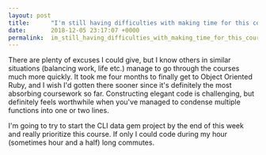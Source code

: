 ```yaml
---
layout: post
title:      "I'm still having difficulties with making time for this course. "
date:       2018-12-05 23:17:07 +0000
permalink:  im_still_having_difficulties_with_making_time_for_this_course
---
```



There are plenty of excuses I could give, but I know others in similar situations (balancing work, life etc.) manage to go through the courses much more quickly. It took me four months to finally get to Object Oriented Ruby, and I wish I'd gotten there sooner since it's definitely the most absorbing coursework so far. Constructing elegant code is challenging, but definitely feels worthwhile when you've managed to condense multiple functions into one or two lines.

I'm going to try to start the CLI data gem project by the end of this week and really prioritize this course. If only I could code during my hour (sometimes hour and a half) long commutes.
